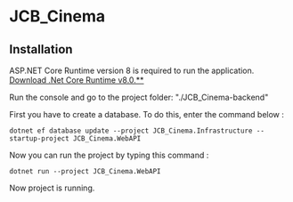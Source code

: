 # JCB_Cinema

## Installation

ASP.NET Core Runtime version 8 is required to run the application.
[Download .Net Core Runtime v8.0.**](https://dotnet.microsoft.com/en-us/download/dotnet/8.0)

Run the console and go to the project folder: "./JCB_Cinema-backend"

First you have to create a database. To do this, enter the command below :
```
dotnet ef database update --project JCB_Cinema.Infrastructure --startup-project JCB_Cinema.WebAPI
```

Now you can run the project by typing this command :
```
dotnet run --project JCB_Cinema.WebAPI
```

Now project is running.
